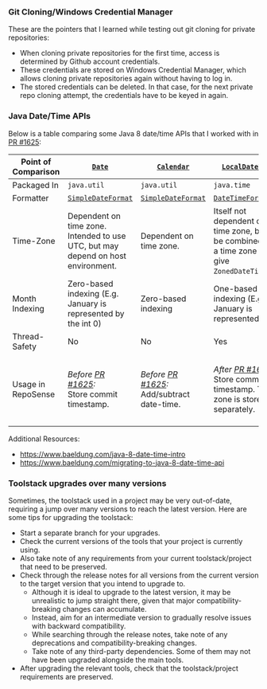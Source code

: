 ### Git Cloning/Windows Credential Manager

These are the pointers that I learned while testing out git cloning for private repositories:
* When cloning private repositories for the first time, access is determined by Github account credentials.
* These credentials are stored on Windows Credential Manager, which allows cloning private repositories again without having to log in.
* The stored credentials can be deleted. In that case, for the next private repo cloning attempt, the credentials have to be keyed in again.

### Java Date/Time APIs

Below is a table comparing some Java 8 date/time APIs that I worked with in [PR #1625](https://github.com/reposense/RepoSense/pull/1625):

| Point of Comparison | [`Date`](https://docs.oracle.com/javase/8/docs/api/java/util/Date.html)                                       | [`Calendar`](https://docs.oracle.com/javase/8/docs/api/java/util/Calendar.html)                               | [`LocalDateTime`](https://docs.oracle.com/javase/8/docs/api/java/time/LocalDateTime.html)                                                    | [`ZonedDateTime`](https://docs.oracle.com/javase/8/docs/api/java/time/ZonedDateTime.html)                                                                             |
|---------------------|---------------------------------------------------------------------------------------------------------------|---------------------------------------------------------------------------------------------------------------|----------------------------------------------------------------------------------------------------------------------------------------------|-----------------------------------------------------------------------------------------------------------------------------------------------------------------------|
| Packaged In         | `java.util`                                                                                                   | `java.util`                                                                                                   | `java.time`                                                                                                                                  | `java.time`                                                                                                                                                           |
| Formatter           | [`SimpleDateFormat`](https://docs.oracle.com/javase/8/docs/api/java/text/SimpleDateFormat.html)               | [`SimpleDateFormat`](https://docs.oracle.com/javase/8/docs/api/java/text/SimpleDateFormat.html)               | [`DateTimeFormatter`](https://docs.oracle.com/javase/8/docs/api/java/time/format/DateTimeFormatter.html)                                     | [`DateTimeFormatter`](https://docs.oracle.com/javase/8/docs/api/java/time/format/DateTimeFormatter.html)                                                              |      
| Time-Zone           | Dependent on time zone. Intended to use UTC, but may depend on host environment.                              | Dependent on time zone.                                                                                       | Itself not dependent on time zone, but can be combined with a time zone to give `ZonedDateTime`.                                             | Dependent on time zone.                                                                                                                                               |
| Month Indexing      | Zero-based indexing (E.g. January is represented by the int 0)                                                | Zero-based indexing                                                                                           | One-based indexing (E.g. January is represented by 1)                                                                                        | One-based indexing                                                                                                                                                    |
| Thread-Safety       | No                                                                                                            | No                                                                                                            | Yes                                                                                                                                          | Yes                                                                                                                                                                   |
| Usage in RepoSense  | <em> Before [PR #1625](https://github.com/reposense/RepoSense/pull/1625): </em> <br/> Store commit timestamp. | <em> Before [PR #1625](https://github.com/reposense/RepoSense/pull/1625): </em> <br/> Add/subtract date-time. | <em> After [PR #1625](https://github.com/reposense/RepoSense/pull/1625): </em> <br/> Store commit timestamp. Time-zone is stored separately. | <em> After [PR #1625](https://github.com/reposense/RepoSense/pull/1625): </em> <br/> Format dates for git commands and convert commit timestamps to user's time-zone. |

Additional Resources:
* https://www.baeldung.com/java-8-date-time-intro
* https://www.baeldung.com/migrating-to-java-8-date-time-api

### Toolstack upgrades over many versions

Sometimes, the toolstack used in a project may be very out-of-date, requiring a jump over many versions to reach the latest version. Here are some tips for upgrading the toolstack:
* Start a separate branch for your upgrades.
* Check the current versions of the tools that your project is currently using.
* Also take note of any requirements from your current toolstack/project that need to be preserved.
* Check through the release notes for all versions from the current version to the target version that you intend to upgrade to.
  * Although it is ideal to upgrade to the latest version, it may be unrealistic to jump straight there, given that major compatibility-breaking changes can accumulate.
  * Instead, aim for an intermediate version to gradually resolve issues with backward compatibility.
  * While searching through the release notes, take note of any deprecations and compatibility-breaking changes.
  * Take note of any third-party dependencies. Some of them may not have been upgraded alongside the main tools.
* After upgrading the relevant tools, check that the toolstack/project requirements are preserved.